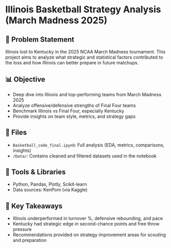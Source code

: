 # Illinois Basketball Strategy Analysis (March Madness 2025)

## 🏀 Problem Statement
Illinois lost to Kentucky in the 2025 NCAA March Madness tournament. This project aims to analyze what strategic and statistical factors contributed to the loss and how Illinois can better prepare in future matchups.

## 📊 Objective
- Deep dive into Illinois and top-performing teams from March Madness 2025
- Analyze offensive/defensive strengths of Final Four teams
- Benchmark Illinois vs Final Four, especially Kentucky
- Provide insights on team style, metrics, and strategy gaps

## 📂 Files
- `Basketball_code_final.ipynb`: Full analysis (EDA, metrics, comparisons, insights)
- `/Data/`: Contains cleaned and filtered datasets used in the notebook

## 🧰 Tools & Libraries
- Python, Pandas, Plotly, Scikit-learn
- Data sources: KenPom (via Kaggle)

## 📌 Key Takeaways
- Illinois underperformed in turnover %, defensive rebounding, and pace
- Kentucky had strategic edge in second-chance points and free throw pressure
- Recommendations provided on strategy improvement areas for scouting and preparation
